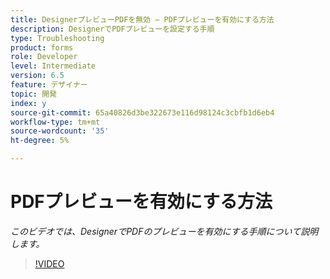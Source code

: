 ```yaml
---
title: DesignerプレビューPDFを無効 — PDFプレビューを有効にする方法
description: DesignerでPDFプレビューを設定する手順
type: Troubleshooting
product: forms
role: Developer
level: Intermediate
version: 6.5
feature: デザイナー
topic: 開発
index: y
source-git-commit: 65a40826d3be322673e116d98124c3cbfb1d6eb4
workflow-type: tm+mt
source-wordcount: '35'
ht-degree: 5%

---
```



# PDFプレビューを有効にする方法

*このビデオでは、DesignerでPDFのプレビューを有効にする手順について説明します。*

>[!VIDEO](https://video.tv.adobe.com/v/335500?quality=9&learn=on)
